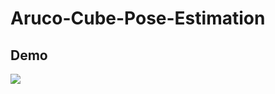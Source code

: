 # Aruco-Cube-Pose-Estimation
## Demo
![](https://github.com/ronsys11/Aruco-Cube-Pose-Estimation/blob/main/WhatsAppVideo2024-02-22at3.03.56PM-ezgif.com-video-to-gif-converter(1).gif)


